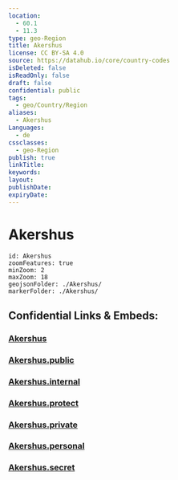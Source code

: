 ```yaml
---
location:
  - 60.1
  - 11.3
type: geo-Region
title: Akershus
license: CC BY-SA 4.0
source: https://datahub.io/core/country-codes
isDeleted: false
isReadOnly: false
draft: false
confidential: public
tags:
  - geo/Country/Region
aliases:
  - Akershus
Languages:
  - de
cssclasses:
  - geo-Region
publish: true
linkTitle:
keywords:
layout:
publishDate:
expiryDate:
---
```


# Akershus

```leaflet
id: Akershus
zoomFeatures: true 
minZoom: 2 
maxZoom: 18
geojsonFolder: ./Akershus/
markerFolder: ./Akershus/
```


## Confidential Links & Embeds: 

### [Akershus](/_Standards/Earth/Continent/Europe/Europe~North/Norway/Counties~Norway/Akershus.md) 

### [Akershus.public](/_public/Earth/Continent/Europe/Europe~North/Norway/Counties~Norway/Akershus.public.md) 

### [Akershus.internal](/_internal/Earth/Continent/Europe/Europe~North/Norway/Counties~Norway/Akershus.internal.md) 

### [Akershus.protect](/_protect/Earth/Continent/Europe/Europe~North/Norway/Counties~Norway/Akershus.protect.md) 

### [Akershus.private](/_private/Earth/Continent/Europe/Europe~North/Norway/Counties~Norway/Akershus.private.md) 

### [Akershus.personal](/_personal/Earth/Continent/Europe/Europe~North/Norway/Counties~Norway/Akershus.personal.md) 

### [Akershus.secret](/_secret/Earth/Continent/Europe/Europe~North/Norway/Counties~Norway/Akershus.secret.md)

